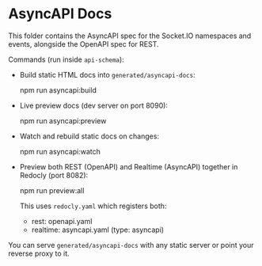 # AsyncAPI Docs

This folder contains the AsyncAPI spec for the Socket.IO namespaces and events, alongside the OpenAPI spec for REST.

Commands (run inside `api-schema`):

- Build static HTML docs into `generated/asyncapi-docs`:

  npm run asyncapi:build

- Live preview docs (dev server on port 8090):

  npm run asyncapi:preview

- Watch and rebuild static docs on changes:

  npm run asyncapi:watch

- Preview both REST (OpenAPI) and Realtime (AsyncAPI) together in Redocly (port 8082):

  npm run preview:all

  This uses `redocly.yaml` which registers both:

  - rest: openapi.yaml
  - realtime: asyncapi.yaml (type: asyncapi)

You can serve `generated/asyncapi-docs` with any static server or point your reverse proxy to it.
